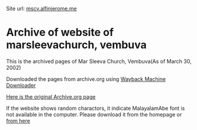 Site url: [mscv.alfinjerome.me](https://mscv.alfinjerome.me)

# Archive of website of marsleevachurch, vembuva
This is the archived pages of Mar Sleeva Church, Vembuva(As of March 30, 2002)

Downloaded the pages from archive.org using [Wayback Machine Downloader](https://github.com/hartator/wayback-machine-downloader)

[Here is the original Archive.org page](https://web.archive.org/web/20020330114216/http://marsleevachurch.com:80/)

If the website shows random charactors, it indicate MalayalamAbe font is not available in the computer. Please download it from the homepage or [from here](https://mscv.alfinjerome.me/font.html)
